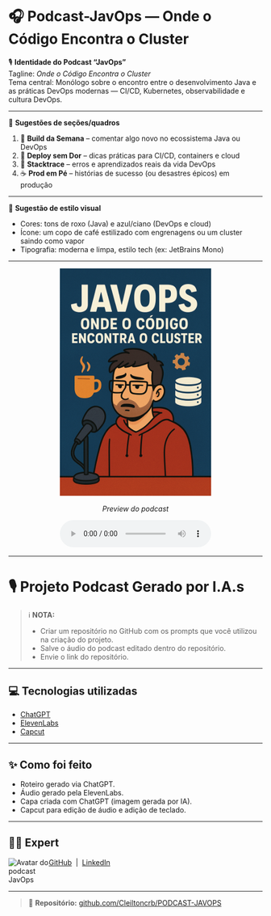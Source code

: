 # 🎧 Podcast-JavOps — Onde o Código Encontra o Cluster

🎙️ **Identidade do Podcast “JavOps”**  
Tagline: _Onde o Código Encontra o Cluster_  
Tema central: Monólogo sobre o encontro entre o desenvolvimento Java e as práticas DevOps modernas — CI/CD, Kubernetes, observabilidade e cultura DevOps.

---

💬 **Sugestões de seções/quadros**

1. 🧱 **Build da Semana** – comentar algo novo no ecossistema Java ou DevOps
2. 🚀 **Deploy sem Dor** – dicas práticas para CI/CD, containers e cloud
3. 🧩 **Stacktrace** – erros e aprendizados reais da vida DevOps
4. ☕ **Prod em Pé** – histórias de sucesso (ou desastres épicos) em produção

---

🎨 **Sugestão de estilo visual**

- Cores: tons de roxo (Java) e azul/ciano (DevOps e cloud)
- Ícone: um copo de café estilizado com engrenagens ou um cluster saindo como vapor
- Tipografia: moderna e limpa, estilo tech (ex: JetBrains Mono)

---

<p align="center">
  <img 
    src="https://github.com/Cleiltoncrb/Podcast-JavOps/blob/main/assets/JavOps.png" 
    width="300" 
    alt="Capa do Podcast JavOps"
  />
</p>

<p align="center">
  <em>Preview do podcast</em>
</p>

<div align="center">
  <audio src="./output/JavOps_editado.MP3" controls title="Podcast editado"></audio>
</div>

---

# 🎙️ Projeto Podcast Gerado por I.A.s

> ℹ️ **NOTA:**
>
> - Criar um repositório no GitHub com os prompts que você utilizou na criação do projeto.
> - Salve o áudio do podcast editado dentro do repositório.
> - Envie o link do repositório.

---

## 💻 Tecnologias utilizadas

- [ChatGPT](https://chat.openai.com/)
- [ElevenLabs](https://elevenlabs.io/)
- [Capcut](https://www.capcut.com/pt-br/)

---

## ✨ Como foi feito

- Roteiro gerado via ChatGPT.
- Áudio gerado pela ElevenLabs.
- Capa criada com ChatGPT (imagem gerada por IA).
- Capcut para edição de áudio e adição de teclado.

---

## 👨‍💻 Expert

<p>
  <img 
    align="left" 
    width="80" 
    src="https://avatars.githubusercontent.com/u/123566534?s=400&u=ae34068fe6d0053a391ff2acdd0546580f1a7ef5&v=4" 
    alt="Avatar do podcast JavOps"
  />
  <p>
    <a href="https://github.com/Cleiltoncrb">GitHub</a>
    &nbsp;|&nbsp;
    <a href="https://www.linkedin.com/in/cleilton-rocha-barreto-97547224/">LinkedIn</a>
  </p>
</p>
<br clear="left"/>

---

> 🔗 **Repositório:** [github.com/Cleiltoncrb/PODCAST-JAVOPS](https://github.com/Cleiltoncrb/PODCAST-JAVOPS)
